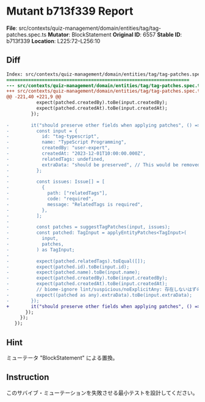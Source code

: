 # Mutant b713f339 Report

**File**: src/contexts/quiz-management/domain/entities/tag/tag-patches.spec.ts
**Mutator**: BlockStatement
**Original ID**: 6557
**Stable ID**: b713f339
**Location**: L225:72–L256:10

## Diff

```diff
Index: src/contexts/quiz-management/domain/entities/tag/tag-patches.spec.ts
===================================================================
--- src/contexts/quiz-management/domain/entities/tag/tag-patches.spec.ts	original
+++ src/contexts/quiz-management/domain/entities/tag/tag-patches.spec.ts	mutated #6557
@@ -221,40 +221,9 @@
           expect(patched.createdBy).toBe(input.createdBy);
           expect(patched.createdAt).toBe(input.createdAt);
         });
 
-        it("should preserve other fields when applying patches", () => {
-          const input = {
-            id: "tag-typescript",
-            name: "TypeScript Programming",
-            createdBy: "user-expert",
-            createdAt: "2023-12-01T10:00:00.000Z",
-            relatedTags: undefined,
-            extraData: "should be preserved", // This would be removed by strict schema, but patch doesn't affect it
-          };
-
-          const issues: Issue[] = [
-            {
-              path: ["relatedTags"],
-              code: "required",
-              message: "RelatedTags is required",
-            },
-          ];
-
-          const patches = suggestTagPatches(input, issues);
-          const patched: TagInput = applyEntityPatches<TagInput>(
-            input,
-            patches,
-          ) as TagInput;
-
-          expect(patched.relatedTags).toEqual([]);
-          expect(patched.id).toBe(input.id);
-          expect(patched.name).toBe(input.name);
-          expect(patched.createdBy).toBe(input.createdBy);
-          expect(patched.createdAt).toBe(input.createdAt);
-          // biome-ignore lint/suspicious/noExplicitAny: 存在しないはずのフィールドのテスト用
-          expect((patched as any).extraData).toBe(input.extraData);
-        });
+        it("should preserve other fields when applying patches", () => {});
       });
     });
   });
```

## Hint

ミューテータ "BlockStatement" による置換。

## Instruction

このサバイブ・ミューテーションを失敗させる最小テストを設計してください。
